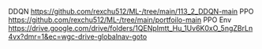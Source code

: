 DDQN
https://github.com/rexchu512/ML-/tree/main/113_2_DDQN-main
PPO
https://github.com/rexchu512/ML-/tree/main/portfoilo-main
PPO Env
https://drive.google.com/drive/folders/1QENpImtt_Hu_1Uv6K0xO_5ngZBrLn4vx?dmr=1&ec=wgc-drive-globalnav-goto

